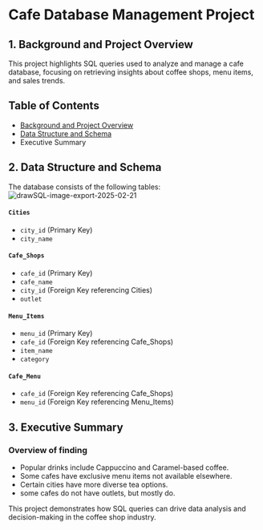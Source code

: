# Cafe Database Management Project

## 1. Background and Project Overview

This project highlights SQL queries used to analyze and manage a cafe database, focusing on retrieving insights about coffee shops, menu items, and sales trends.

## Table of Contents
- [Background and Project Overview](#Background-and-Project-Overview)
- [Data Structure and Schema](#Data-Structure-and-Schema)
- Executive Summary

## 2. Data Structure and Schema
The database consists of the following tables:
![drawSQL-image-export-2025-02-21](https://github.com/user-attachments/assets/0f3d028d-3ada-4ac2-bab4-b9b1b094496e)


#### `Cities`
- `city_id` (Primary Key)
- `city_name`

#### `Cafe_Shops`
- `cafe_id` (Primary Key)
- `cafe_name`
- `city_id` (Foreign Key referencing Cities)
- `outlet`

#### `Menu_Items`
- `menu_id` (Primary Key)
- `cafe_id` (Foreign Key referencing Cafe_Shops)
- `item_name`
- `category`

#### `Cafe_Menu`
- `cafe_id` (Foreign Key referencing Cafe_Shops)
- `menu_id` (Foreign Key referencing Menu_Items)

## 3. Executive Summary
### Overview of finding
- Popular drinks include Cappuccino and Caramel-based coffee.
- Some cafes have exclusive menu items not available elsewhere.
- Certain cities have more diverse tea options.
- some cafes do not have outlets, but mostly do.

This project demonstrates how SQL queries can drive data analysis and decision-making in the coffee shop industry.








